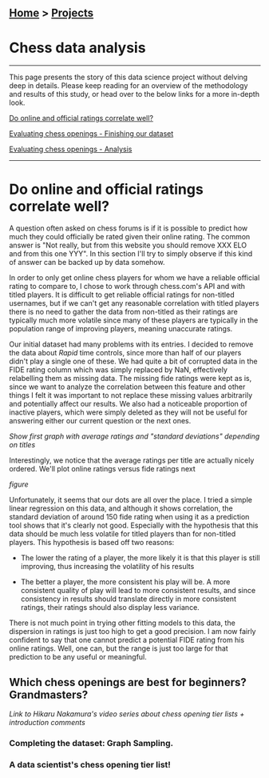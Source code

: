 ## [Home](https://morgant-ds.github.io) > [Projects](https://morgant-ds.github.io/data-science-projects) 

# Chess data analysis

-------------------------------
This page presents the story of this data science project without delving deep in details. Please keep reading for an overview of the methodology and results of this study, or head over to the below links for a more in-depth look.

[Do online and official ratings correlate well?](chess-data-analysis/chess-ratings-correlation.md)

[Evaluating chess openings - Finishing our dataset](chess-data-analysis/data-chess-openings-graph-sampling.md)

[Evaluating chess openings - Analysis](chess-data-analysis/data-chess-openings-graph-analysis.md)

-------------------------------

# Do online and official ratings correlate well?


A question often asked on chess forums is if it is possible to predict how much they could officially be rated given their online rating. The common answer is "Not really, but from this website you should remove XXX ELO and from this one YYY". In this section I'll try to simply observe if this kind of answer can be backed up by data somehow.

In order to only get online chess players for whom we have a reliable official rating to compare to, I chose to work through chess.com's API and with titled players. It is difficult to get reliable official ratings for non-titled usernames, but if we can't get any reasonable correlation with titled players there is no need to gather the data from non-titled as their ratings are typically much more volatile since many of these players are typically in the population range of improving players, meaning unaccurate ratings.

Our initial dataset had many problems with its entries. I decided to remove the data about *Rapid* time controls, since more than half of our players didn't play a single one of these. We had quite a bit of corrupted data in the FIDE rating column which was simply replaced by NaN, effectively relabelling them as missing data. The missing fide ratings were kept as is, since we want to analyze the correlation between this feature and other things I felt it was important to not replace these missing values arbitrarily and potentially affect our results. We also had a noticeable proportion of inactive players, which were simply deleted as they will not be useful for answering either our current question or the next ones.

*Show first graph with average ratings and "standard deviations" depending on titles*

Interestingly, we notice that the average ratings per title are actually nicely ordered. We'll plot online ratings versus fide ratings next

*figure*

Unfortunately, it seems that our dots are all over the place. I tried a simple linear regression on this data, and although it shows correlation, the standard deviation of around 150 fide rating when using it as a prediction tool shows that it's clearly not good. Especially with the hypothesis that this data should be much less volatile for titled players than for non-titled players. This hypothesis is based off two reasons:

- The lower the rating of a player, the more likely it is that this player is still improving, thus increasing the volatility of his results

- The better a player, the more consistent his play will be. A more consistent quality of play will lead to more consistent results, and since consistency in results should translate directly in more consistent ratings, their ratings should also display less variance.

There is not much point in trying other fitting models to this data, the dispersion in ratings is just too high to get a good precision.
I am now fairly confident to say that one cannot predict a potential FIDE rating from his online ratings. Well, one can, but the range is just too large for that prediction to be any useful or meaningful.

## Which chess openings are best for beginners? Grandmasters?

*Link to Hikaru Nakamura's video series about chess opening tier lists + introduction comments*

### Completing the dataset: Graph Sampling.


### A data scientist's chess opening tier list!
